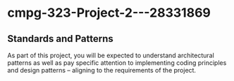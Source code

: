 # cmpg-323-Project-2---28331869

## Standards and Patterns

As part of this project, you will be expected to understand architectural patterns as well as pay
specific attention to implementing coding principles and design patterns – aligning to the
requirements of the project.
